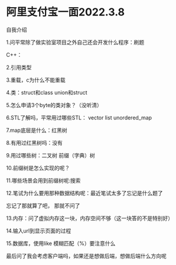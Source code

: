 # 阿里支付宝一面2022.3.8 

自我介绍

1.问平常除了做实验室项目之外自己还会开发什么程序：刷题

C++：

2.引用类型

3.重载，c为什么不能重载

4.类：struct和class union和struct

5.怎么申请3个byte的类对象？（没听清）

6.STL了解吗，平常用过哪些STL： vector list unordered_map

7.map底层是什么：红黑树

8.有用过红黑树吗：没有

9.用过哪些树：二叉树 前缀（字典）树

10.前缀树是怎么实现的呢？

11.哪些场景会用到前缀树呢:搜索

12.笔试为什么要用那种数据结构呢：最近笔试太多了忘记是什么题了

忘记了那就算了吧， 那就不问了

13.内存：问了虚拟内存这一块，内存空间不够（这一块答的不是特别好）

14.输入url到显示页面的过程

15.数据库，使用like 模糊匹配（%）要注意什么

最后问了我会考虑客户端吗，如果还是想做后端，想做后端什么方向呢
